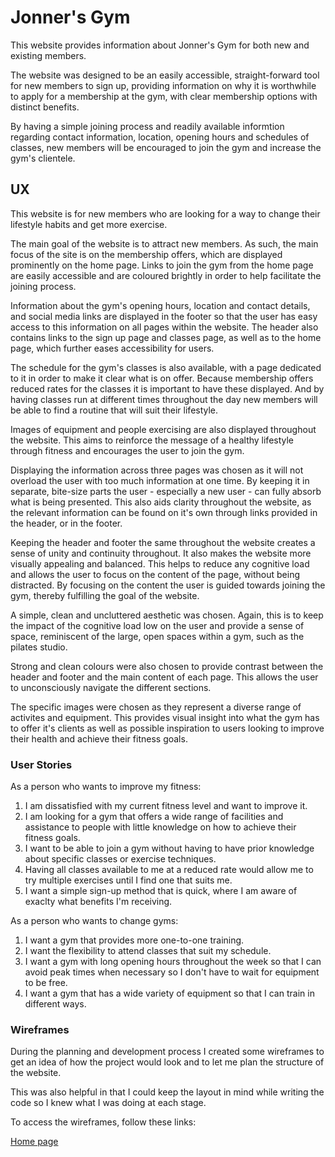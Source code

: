 # Jonner's Gym

This website provides information about Jonner's Gym for both new and existing members.

The website was designed to be an easily accessible, straight-forward tool for 
new members to sign up, providing information on why it is worthwhile to apply
for a membership at the gym, with clear membership options with distinct benefits.

By having a simple joining process and readily available informtion regarding contact
information, location, opening hours and schedules of classes, new members will
be encouraged to join the gym and increase the gym's clientele.

## UX

This website is for new members who are looking for a way to change their lifestyle habits
and get more exercise.

The main goal of the website is to attract new members. As such, the main focus of the 
site is on the membership offers, which are displayed prominently on the home page.
Links to join the gym from the home page are easily accessible and are coloured 
brightly in order to help facilitate the joining process.

Information about the gym's opening hours, location and contact details, and social
media links are displayed in the footer so that the user has easy access to this information
on all pages within the website. The header also contains links to the sign up page and 
classes page, as well as to the home page, which further eases accessibility for 
users.

The schedule for the gym's classes is also available, with a page dedicated to it in 
order to make it clear what is on offer. Because membership offers reduced rates for 
the classes it is important to have these displayed. And by having classes run at 
different times throughout the day new members will be able to find a routine that will
suit their lifestyle.

Images of equipment and people exercising are also displayed throughout the website.
This aims to reinforce the message of a healthy lifestyle through fitness and encourages
the user to join the gym.

Displaying the information across three pages was chosen as it will not overload the user 
with too much information at one time. By keeping it in separate, bite-size parts the 
user - especially a new user - can fully absorb what is being presented. This also 
aids clarity throughout the website, as the relevant information can be found on it's own
through links provided in the header, or in the footer.

Keeping the header and footer the same throughout the website creates a sense of unity and
continuity throughout. It also makes the website more visually appealing and balanced.
This helps to reduce any cognitive load and allows the user to focus on the content of the
page, without being distracted. By focusing on the content the user is guided towards joining
the gym, thereby fulfilling the goal of the website.

A simple, clean and uncluttered aesthetic was chosen. Again, this is to keep the impact of 
the cognitive load low on the user and provide a sense of space, reminiscent of the large, 
open spaces within a gym, such as the pilates studio. 

Strong and clean colours were also chosen to provide contrast between the header and footer 
and the main content of each page. This allows the user to unconsciously navigate the different 
sections.

The specific images were chosen as they represent a diverse range of activites and equipment. 
This provides visual insight into what the gym has to offer it's clients as well as possible 
inspiration to users looking to improve their health and achieve their fitness goals.

### User Stories

As a person who wants to improve my fitness:

1. I am dissatisfied with my current fitness level and want to improve it.
2. I am looking for a gym that offers a wide range of facilities and assistance to people
with little knowledge on how to achieve their fitness goals.
3. I want to be able to join a gym without having to have prior knowledge about specific 
classes or exercise techniques.
4. Having all classes available to me at a reduced rate would allow me to try multiple
exercises until I find one that suits me.
5. I want a simple sign-up method that is quick, where I am aware of exaclty what benefits
I'm receiving.

As a person who wants to change gyms:

1. I want a gym that provides more one-to-one training.
2. I want the flexibility to attend classes that suit my schedule.
3. I want a gym with long opening hours throughout the week so that I can avoid peak 
times when necessary so I don't have to wait for equipment to be free.
4. I want a gym that has a wide variety of equipment so that I can train in different ways.

### Wireframes

During the planning and development process I created some wireframes to get an idea of how
the project would look and to let me plan the structure of the website.

This was also helpful in that I could keep the layout in mind while writing the code so 
I knew what I was doing at each stage.

To access the wireframes, follow these links:

[Home page](wireframes/wireframes-home-page.pdf)